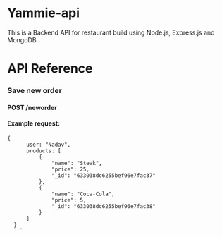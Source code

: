 # Yammie-api

This is a Backend API for restaurant build using Node.js, Express.js and MongoDB.

# API Reference

### Save new order

#### POST /neworder

#### Example request:
  
  ```
  {
        user: "Nadav",
        products: [
            {
                "name": "Steak",
                "price": 25,
                "_id": "633038dc6255bef96e7fac37"
            },
            {
                "name": "Coca-Cola",
                "price": 5,
                "_id": "633038dc6255bef96e7fac38"
            }
        ]
    }
    ```

